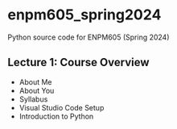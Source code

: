 # enpm605_spring2024
Python source code for ENPM605 (Spring 2024)

## Lecture 1: Course Overview
 - About Me
 - About You
 - Syllabus
 - Visual Studio Code Setup
 - Introduction to Python
